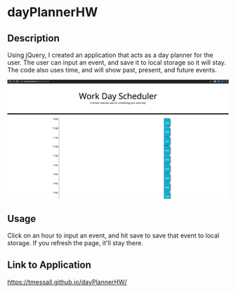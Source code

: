 # dayPlannerHW

## Description

Using jQuery, I created an application that acts as a day planner for the user. The user can input an event, and save it to local storage so it will stay. The code also uses time, and will show past, present, and future events.

![Day Planner](./assets/images/dayplanner.png)

## Usage

Click on an hour to input an event, and hit save to save that event to local storage. If you refresh the page, it'll stay there.

## Link to Application

https://tmessall.github.io/dayPlannerHW/